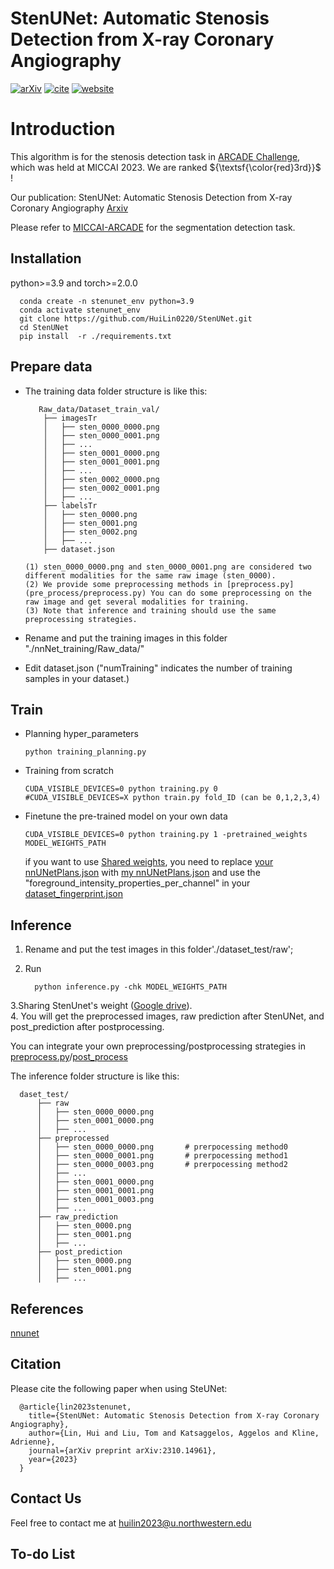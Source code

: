 # StenUNet: Automatic Stenosis Detection from X-ray Coronary Angiography
[![arXiv](https://img.shields.io/badge/arXiv-2311.12437-blue)](https://arxiv.org/abs/2310.14961)
 [![cite](https://img.shields.io/badge/cite-BibTex-yellow)](https://scholar.googleusercontent.com/scholar.bib?q=info:x72dE5r8oyEJ:scholar.google.com/&output=citation&scisdr=ClEVFUEEEL3snBU93N4:AFWwaeYAAAAAZqU7xN4teCLWjRjR3O6VYcWc-C4&scisig=AFWwaeYAAAAAZqU7xKO77wluctgeV-q56DF5n_4&scisf=4&ct=citation&cd=-1&hl=en&scfhb=1)
[![website](https://img.shields.io/badge/Challenge%20website-50d13d)]([https://www.synapse.org/#!Synapse:syn51236108/wiki/621615](https://arcade.grand-challenge.org/))
 

# Introduction
This algorithm is for the stenosis detection task in [ARCADE Challenge](https://arcade.grand-challenge.org/), which was held at MICCAI 2023. We are ranked ${\textsf{\color{red}3rd}}$ !

Our publication:  StenUNet: Automatic Stenosis Detection from X-ray Coronary Angiography [Arxiv](https://arxiv.org/abs/2310.14961)

Please refer to [MICCAI-ARCADE](https://github.com/NMHeartAI/MICCAI_ARCADE.git) for the segmentation detection task.


## Installation
python>=3.9 and torch>=2.0.0

      conda create -n stenunet_env python=3.9
      conda activate stenunet_env
      git clone https://github.com/HuiLin0220/StenUNet.git
      cd StenUNet
      pip install  -r ./requirements.txt

## Prepare data
- The training data folder structure is like this:

         Raw_data/Dataset_train_val/  
          ├── imagesTr
          │   ├── sten_0000_0000.png
          │   ├── sten_0000_0001.png
          │   ├── ...
          │   ├── sten_0001_0000.png      
          │   ├── sten_0001_0001.png      
          │   ├── ... 
          │   ├── sten_0002_0000.png
          │   ├── sten_0002_0001.png
          │   ├── ...
          ├── labelsTr
          │   ├── sten_0000.png
          │   ├── sten_0001.png
          │   ├── sten_0002.png
          │   ├── ...
          ├── dataset.json

      (1) sten_0000_0000.png and sten_0000_0001.png are considered two different modalities for the same raw image (sten_0000).
      (2) We provide some preprocessing methods in [preprocess.py](pre_process/preprocess.py) You can do some preprocessing on the raw image and get several modalities for training.
      (3) Note that inference and training should use the same preprocessing strategies.

- Rename and put the training images in this folder "./nnNet_training/Raw_data/"
- Edit dataset.json
  ("numTraining" indicates the number of training samples in your dataset.)
## Train
- Planning hyper_parameters

      python training_planning.py 
- Training from scratch

      CUDA_VISIBLE_DEVICES=0 python training.py 0
      #CUDA_VISIBLE_DEVICES=X python train.py fold_ID (can be 0,1,2,3,4)
- Finetune the pre-trained model on your own data

      CUDA_VISIBLE_DEVICES=0 python training.py 1 -pretrained_weights MODEL_WEIGHTS_PATH
  if you want to use [Shared weights](https://drive.google.com/file/d/1BO4whry0i50h_yzqQwUw1k7QyyLUk2U3/view?usp=sharing), you need to replace [your nnUNetPlans.json](nnNet_training/nnUNet_preprocessed/Dataset_Train_val/nnUNetPlans.json) with [my nnUNetPlans.json](nnUNetPlans.json) and use the "foreground_intensity_properties_per_channel" in your [dataset_fingerprint.json](nnNet_training/nnUNet_preprocessed/Dataset_Train_val/dataset_fingerprint.json)
## Inference
1. Rename and put the test images in this folder'./dataset_test/raw';
2. Run
  
         python inference.py -chk MODEL_WEIGHTS_PATH

3.Sharing StenUnet's weight ([Google drive](https://drive.google.com/file/d/1BO4whry0i50h_yzqQwUw1k7QyyLUk2U3/view?usp=sharing)).   
4. You will get the preprocessed images, raw prediction after StenUNet, and post_prediction after postprocessing.

You can integrate your own preprocessing/postprocessing strategies in [preprocess.py](pre_process/preprocess.py)/[post_process](post_process/remove_small_segments.py)

The inference folder structure is like this:

      daset_test/
          ├── raw
          │   ├── sten_0000_0000.png
          │   ├── sten_0001_0000.png
          │   ├── ...
          ├── preprocessed
          │   ├── sten_0000_0000.png       # prerpocessing method0
          │   ├── sten_0000_0001.png       # prerpocessing method1
          │   ├── sten_0000_0003.png       # prerpocessing method2
          │   ├── ... 
          │   ├── sten_0001_0000.png
          │   ├── sten_0001_0001.png
          │   ├── sten_0001_0003.png
          │   ├── ...
          ├── raw_prediction
          │   ├── sten_0000.png
          │   ├── sten_0001.png
          │   ├── ...
          ├── post_prediction
          │   ├── sten_0000.png
          │   ├── sten_0001.png
          │   ├── ...
## References
[nnunet](https://github.com/MIC-DKFZ/nnUNet)

## Citation
Please cite the following paper when using SteUNet:

      @article{lin2023stenunet,
        title={StenUNet: Automatic Stenosis Detection from X-ray Coronary Angiography},
        author={Lin, Hui and Liu, Tom and Katsaggelos, Aggelos and Kline, Adrienne},
        journal={arXiv preprint arXiv:2310.14961},
        year={2023}
      }

## Contact Us
Feel free to contact me at huilin2023@u.northwestern.edu

## To-do List
